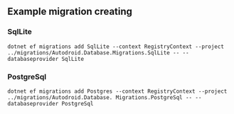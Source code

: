 ## Example migration creating
### SqlLite
`dotnet ef migrations add SqlLite --context RegistryContext --project ../migrations/Autodroid.Database.Migrations.SqlLite -- --databaseprovider SqlLite`

### PostgreSql
`dotnet ef migrations add Postgres --context RegistryContext --project ../migrations/Autodroid.Database.
Migrations.PostgreSql -- --databaseprovider PostgreSql`